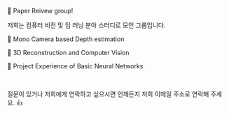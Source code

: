 👋 Paper Reivew group!

저희는 컴퓨터 비전 및 딥 러닝 분야 스터디로 모인 그룹입니다.

   🔹 Mono Camera based Depth estimation 
  
   🔹 3D Reconstruction and Computer Vision

   🔹 Project Experience of Basic Neural Networks 
   
   <br>

질문이 있거나 저희에게 연락하고 싶으시면 언제든지 저희 이메일 주소로 연락해 주세요. 👍
